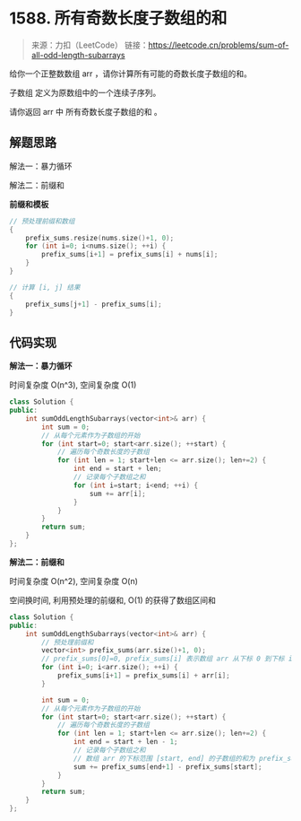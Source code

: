 # 1588. 所有奇数长度子数组的和
> 来源：力扣（LeetCode）
链接：https://leetcode.cn/problems/sum-of-all-odd-length-subarrays

给你一个正整数数组 arr ，请你计算所有可能的奇数长度子数组的和。

子数组 定义为原数组中的一个连续子序列。

请你返回 arr 中 所有奇数长度子数组的和 。

## 解题思路
解法一：暴力循环

解法二：前缀和

**前缀和模板**
```cpp
// 预处理前缀和数组
{
    prefix_sums.resize(nums.size()+1, 0);
    for (int i=0; i<nums.size(); ++i) {
        prefix_sums[i+1] = prefix_sums[i] + nums[i];
    }
}

// 计算 [i, j] 结果
{
    prefix_sums[j+1] - prefix_sums[i];
}
```

## 代码实现
**解法一：暴力循环**

时间复杂度 O(n^3), 空间复杂度 O(1)
```cpp
class Solution {
public:
    int sumOddLengthSubarrays(vector<int>& arr) {
        int sum = 0;
        // 从每个元素作为子数组的开始
        for (int start=0; start<arr.size(); ++start) {
            // 遍历每个奇数长度的子数组
            for (int len = 1; start+len <= arr.size(); len+=2) {
                int end = start + len;
                // 记录每个子数组之和
                for (int i=start; i<end; ++i) {
                    sum += arr[i];
                }
            }
        }
        return sum;
    }
};
```

**解法二：前缀和**

时间复杂度 O(n^2), 空间复杂度 O(n)

空间换时间, 利用预处理的前缀和, O(1) 的获得了数组区间和
```cpp
class Solution {
public:
    int sumOddLengthSubarrays(vector<int>& arr) {
        // 预处理前缀和
        vector<int> prefix_sums(arr.size()+1, 0);
        // prefix_sums[0]=0, prefix_sums[i] 表示数组 arr 从下标 0 到下标 i-1 的元素和
        for (int i=0; i<arr.size(); ++i) {
            prefix_sums[i+1] = prefix_sums[i] + arr[i];
        }

        int sum = 0;
        // 从每个元素作为子数组的开始
        for (int start=0; start<arr.size(); ++start) {
            // 遍历每个奇数长度的子数组
            for (int len = 1; start+len <= arr.size(); len+=2) {
                int end = start + len - 1;
                // 记录每个子数组之和
                // 数组 arr 的下标范围 [start, end] 的子数组的和为 prefix_sums[end+1] − prefix_sums[start]
                sum += prefix_sums[end+1] - prefix_sums[start];
            }
        }
        return sum;
    }
};
```

